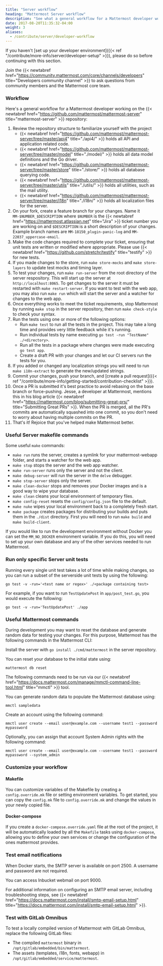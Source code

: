 ```yaml
---
title: "Server workflow"
heading: "Mattermost Server workflow"
description: "See what a general workflow for a Mattermost developer working on the mattermost-server repository looks like."
date: 2017-08-20T11:35:32-04:00
weight: 3
aliases:
  - /contribute/server/developer-workflow
---
```


If you haven't [set up your developer environment]({{< ref "/contribute/more-info/server/developer-setup" >}}), please do so before continuing with this section.

Join the {{< newtabref href="https://community.mattermost.com/core/channels/developers" title="Developers community channel" >}} to ask questions from community members and the Mattermost core team.

### Workflow

Here's a general workflow for a Mattermost developer working on the {{< newtabref href="https://github.com/mattermost/mattermost-server" title="mattermost-server" >}} repository:

1. Review the repository structure to familiarize yourself with the project
    * {{< newtabref href="https://github.com/mattermost/mattermost-server/tree/master/api4" title="./api4/" >}} holds all API and application related code.
    * {{< newtabref href="https://github.com/mattermost/mattermost-server/tree/master/model" title="./model/" >}} holds all data model definitions and the Go driver.
    * {{< newtabref href="https://github.com/mattermost/mattermost-server/tree/master/store" title="./store/" >}} holds all database querying code.
    * {{< newtabref href="https://github.com/mattermost/mattermost-server/tree/master/utils" title="./utils/" >}} holds all utilities, such as the mail utility.
    * {{< newtabref href="https://github.com/mattermost/mattermost-server/tree/master/i18n" title="./i18n/" >}} holds all localization files for the server.
2. On your fork, create a feature branch for your changes. Name it `MM-$NUMBER_$DESCRIPTION` where `$NUMBER` is the {{< newtabref href="https://mattermost.atlassian.net" title="Jira" >}} ticket number you are working on and `$DESCRIPTION` is a short description of your changes. Example branch names are `MM-18150_plugin-panic-log` and `MM-22037_uppercase-email`.
3. Make the code changes required to complete your ticket, ensuring that unit tests are written or modified where appropriate. Please use {{< newtabref href="https://github.com/stretchr/testify" title="testify" >}} for new tests.
4. If you made changes to the store, run `make store-mocks` and `make store-layers` to update test mocks and timing layer.
5. To test your changes, run `make run-server` from the root directory of the server respository. This will start up the server at `http://localhost:8065`. To get changes to the server it must be restarted with `make restart-server`. If you want to test with the web app, you may also run `make run` which will start the server and a watcher for changes to the web app.
6. Once everything works to meet the ticket requirements, stop Mattermost by running `make stop` in the server repository, then run `make check-style` to check your syntax.
7. Run the tests using one or more of the following options:
     * Run `make test` to run all the tests in the project. This may take a long time and provides very little feedback while it's running.
     * Run individual tests by name executing `go test -run "TestName" ./<directory>`.
     * Run all the tests in a package where changes were made executing `go test app`.
     * Create a draft PR with your changes and let our CI servers run the tests for you.
8. If you added or changed any localization strings you will need to run `make i18n-extract` to generate the new/updated strings.
9. Commit your changes, push your branch, and [create a pull request]({{< ref "/contribute/more-info/getting-started/contribution-checklist" >}}).
10. Once a PR is submitted it's best practice to avoid rebasing on the base branch or force-pushing. Jesse, a developer at Mattermost, mentions this in his blog article {{< newtabref href="https://mattermost.com/blog/submitting-great-prs/" title="Submitting Great PRs" >}}. When the PR is merged, all the PR's commits are automatically squashed into one commit, so you don't need to worry about having multiple commits on the PR.
11. That's it! Rejoice that you've helped make Mattermost better.

### Useful Server makefile commands

Some useful `make` commands:

* `make run` runs the server, creates a symlink for your mattermost-webapp folder, and starts a watcher for the web app.
* `make stop` stops the server and the web app watcher.
* `make run-server` runs only the server and not the client.
* `make debug-server` will run the server in the `delve` debugger.
* `make stop-server` stops only the server.
* `make clean-docker` stops and removes your Docker images and is a good way to wipe your database.
* `make clean` cleans your local environment of temporary files.
* `make config-reset` resets the `config/config.json` file to the default.
* `make nuke` wipes your local environment back to a completely fresh start.
* `make package` creates packages for distributing your builds and puts them in the `./dist` directory. First you will need to run `make build` and `make build-client`.

If you would like to run the development environment without Docker you can set the `MM_NO_DOCKER` environment variable. If you do this, you will need to set up your own database and any of the other services needed to run Mattermost.

### Run only specific Server unit tests

Running every single unit test takes a lot of time while making changes, so you can run a subset of the serverside unit tests by using the following:

```
go test -v -run='<test name or regex>' ./<package containing test>
```

For example, if you want to run `TestUpdatePost` in `app/post_test.go`, you would execute the following:

```
go test -v -run='TestUpdatePost' ./app
```

### Useful Mattermost commands

During development you may want to reset the database and generate random data for testing your changes. For this purpose, Mattermost has the following commands in the Mattermost CLI:

Install the server with `go install ./cmd/mattermost` in the server repository.

You can reset your database to the initial state using:

```
mattermost db reset
```

The following commands need to be run via our {{< newtabref href="https://docs.mattermost.com/manage/mmctl-command-line-tool.html" title="mmctl" >}} tool.

You can generate random data to populate the Mattermost database using:

```
mmctl sampledata
```

Create an account using the following command:

```
mmctl user create --email user@example.com --username test1 --password mypassword
```

Optionally, you can assign that account System Admin rights with the following command:

```
mmctl user create --email user@example.com --username test1 --password mypassword --system_admin
```

### Customize your workflow

#### Makefile

You can customize variables of the Makefile by creating a `config.override.mk` file or setting environment variables. To get started, you can copy the `config.mk` file to `config.override.mk` and change the values in your newly copied file.

#### Docker-compose

If you create a `docker-compose.override.yaml` file at the root of the project, it will be automatically loaded by all the `Makefile` tasks using `docker-compose`, allowing you to define your own services or change the configuration of the ones mattermost provides.

### Test email notifications

When Docker starts, the SMTP server is available on port 2500. A username and password are not required.

You can access Inbucket webmail on port 9000.

For additional information on configuring an SMTP email server, including troubleshooting steps, see {{< newtabref href="https://docs.mattermost.com/install/smtp-email-setup.html" title="https://docs.mattermost.com/install/smtp-email-setup.html" >}}.

### Test with GitLab Omnibus

To test a locally compiled version of Mattermost with GitLab Omnibus, replace the following GitLab files:

* The compiled `mattermost` binary in `/opt/gitlab/embedded/bin/mattermost`.
* The assets (templates, i18n, fonts, webapp) in `/opt/gitlab/embedded/service/mattermost`.
